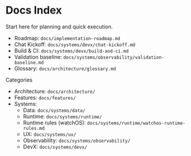 # Docs Index

Start here for planning and quick execution.

- Roadmap: `docs/implementation-roadmap.md`
- Chat Kickoff: `docs/systems/devx/chat-kickoff.md`
- Build & CI: `docs/systems/devx/build-and-ci.md`
- Validation baseline: `docs/systems/observability/validation-baseline.md`
- Glossary: `docs/architecture/glossary.md`

Categories

- Architecture: `docs/architecture/`
- Features: `docs/features/`
- Systems:
  - Data: `docs/systems/data/`
  - Runtime: `docs/systems/runtime/`
  - Runtime rules (watchOS): `docs/systems/runtime/watchos-runtime-rules.md`
  - UX: `docs/systems/ux/`
  - Observability: `docs/systems/observability/`
  - DevX: `docs/systems/devx/`
